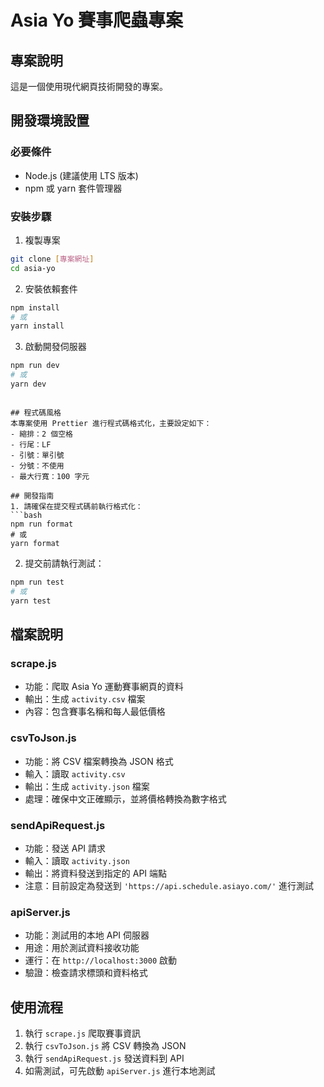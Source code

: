 # Asia Yo 賽事爬蟲專案

## 專案說明
這是一個使用現代網頁技術開發的專案。

## 開發環境設置

### 必要條件
- Node.js (建議使用 LTS 版本)
- npm 或 yarn 套件管理器

### 安裝步驟
1. 複製專案
```bash
git clone [專案網址]
cd asia-yo
```

2. 安裝依賴套件
```bash
npm install
# 或
yarn install
```

3. 啟動開發伺服器
```bash
npm run dev
# 或
yarn dev
```


```

## 程式碼風格
本專案使用 Prettier 進行程式碼格式化，主要設定如下：
- 縮排：2 個空格
- 行尾：LF
- 引號：單引號
- 分號：不使用
- 最大行寬：100 字元

## 開發指南
1. 請確保在提交程式碼前執行格式化：
```bash
npm run format
# 或
yarn format
```

2. 提交前請執行測試：
```bash
npm run test
# 或
yarn test
```


## 檔案說明

### scrape.js
- 功能：爬取 Asia Yo 運動賽事網頁的資料
- 輸出：生成 `activity.csv` 檔案
- 內容：包含賽事名稱和每人最低價格

### csvToJson.js
- 功能：將 CSV 檔案轉換為 JSON 格式
- 輸入：讀取 `activity.csv`
- 輸出：生成 `activity.json` 檔案
- 處理：確保中文正確顯示，並將價格轉換為數字格式

### sendApiRequest.js
- 功能：發送 API 請求
- 輸入：讀取 `activity.json`
- 輸出：將資料發送到指定的 API 端點
- 注意：目前設定為發送到 `'https://api.schedule.asiayo.com/'` 進行測試

### apiServer.js
- 功能：測試用的本地 API 伺服器
- 用途：用於測試資料接收功能
- 運行：在 `http://localhost:3000` 啟動
- 驗證：檢查請求標頭和資料格式

## 使用流程
1. 執行 `scrape.js` 爬取賽事資訊
2. 執行 `csvToJson.js` 將 CSV 轉換為 JSON
3. 執行 `sendApiRequest.js` 發送資料到 API
4. 如需測試，可先啟動 `apiServer.js` 進行本地測試 
